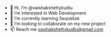 - 👋 Hi, I’m @vaishakshettykudlu
- 👀 I’m interested in Web Development
- 🌱 I’m currently learning Sequelize
- 💞️ I’m looking to collaborate on my new project
- 📫 Reach me vaishakshettykudlu@gmail.com

<!---
vaishakshettykudlu/vaishakshettykudlu is a ✨ special ✨ repository because its `README.md` (this file) appears on your GitHub profile.
You can click the Preview link to take a look at your changes.
--->
